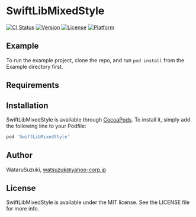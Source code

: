 # SwiftLibMixedStyle

[![CI Status](https://img.shields.io/travis/WataruSuzuki/SwiftLibMixedStyle.svg?style=flat)](https://travis-ci.org/WataruSuzuki/SwiftLibMixedStyle)
[![Version](https://img.shields.io/cocoapods/v/SwiftLibMixedStyle.svg?style=flat)](https://cocoapods.org/pods/SwiftLibMixedStyle)
[![License](https://img.shields.io/cocoapods/l/SwiftLibMixedStyle.svg?style=flat)](https://cocoapods.org/pods/SwiftLibMixedStyle)
[![Platform](https://img.shields.io/cocoapods/p/SwiftLibMixedStyle.svg?style=flat)](https://cocoapods.org/pods/SwiftLibMixedStyle)

## Example

To run the example project, clone the repo, and run `pod install` from the Example directory first.

## Requirements

## Installation

SwiftLibMixedStyle is available through [CocoaPods](https://cocoapods.org). To install
it, simply add the following line to your Podfile:

```ruby
pod 'SwiftLibMixedStyle'
```

## Author

WataruSuzuki, watsuzuk@yahoo-corp.jp

## License

SwiftLibMixedStyle is available under the MIT license. See the LICENSE file for more info.
